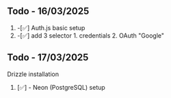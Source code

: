 ## Todo - 16/03/2025

1. -[✅] Auth.js basic setup
2. -[✅] add 3 selector 1. credentials 2. OAuth "Google"

## Todo - 17/03/2025

Drizzle installation

1. [✅] - Neon (PostgreSQL) setup
